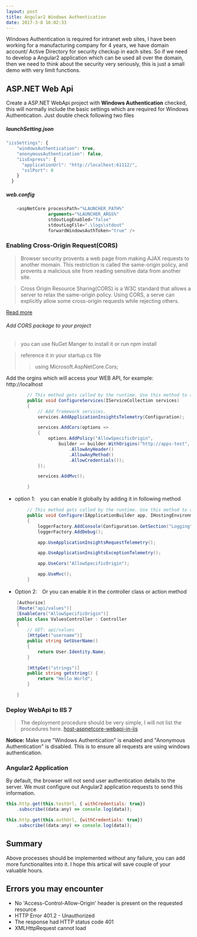 ```yaml
---
layout: post
title: Angular2 Windows Authentication
date: 2017-3-8 16:02:33
---
```


Windows Authentication is required for intranet web sites, I have been working for a manufacturing company for 4 years, we have domain account/ Active Directory for security checkup in each sites. So if we need to develop a Angular2 application which can be used all over the domain, then we need to think about the security very seriously, this is just a small demo with very limit functions.

## ASP.NET Web Api
Create a ASP.NET WebApi project with **Windows Authentication** checked, this will normally include the basic settings which are required for Windows Authentication. Just double check following two files

##### launchSetting.json

```js
"iisSettings": {
    "windowsAuthentication": true,
    "anonymousAuthentication": false,
    "iisExpress": {
      "applicationUrl": "http://localhost:61112/",
      "sslPort": 0
    }
  }

```
##### web.config

```js
    <aspNetCore processPath="%LAUNCHER_PATH%" 
                arguments="%LAUNCHER_ARGS%" 
                stdoutLogEnabled="false" 
                stdoutLogFile=".\logs\stdout" 
                forwardWindowsAuthToken="true" />
```             

### Enabling Cross-Origin Request(CORS)

>Browser security provents a web page from making AJAX requests to another momain. This restriction is called the same-origin policy, and provents a malicious site from reading sensitive data from another site. 

>Cross Origin Resource Sharing(CORS) is a W3C standard that allows a server to relax the same-origin policy. Using CORS, a serve can explicitly allow some cross-origin requests while rejecting others. 

[Read more](https://docs.microsoft.com/en-us/aspnet/core/security/cors)

###### Add CORS package to your project

> you can use NuGet Manger to install it or run npm install

> reference it in your startup.cs file
>> using Microsoft.AspNetCore.Cors;

Add the orgins which will access your WEB API, for example: http://localhost

```c#
        // This method gets called by the runtime. Use this method to add services to the container
        public void ConfigureServices(IServiceCollection services)
        {
            // Add framework services.
            services.AddApplicationInsightsTelemetry(Configuration);

            services.AddCors(options =>
            {
                options.AddPolicy("AllowSpecificOrigin",
                    builder => builder.WithOrigins("http://apps-test", "http://localhost:4200", "http://localhost")
                        .AllowAnyHeader()
                        .AllowAnyMethod()
                        .AllowCredentials());
            });

            services.AddMvc();

        }
```

- option 1:　you can enable it globally by adding it in following method

```c#
        // This method gets called by the runtime. Use this method to configure the HTTP request pipeline
        public void Configure(IApplicationBuilder app, IHostingEnvironment env, ILoggerFactory loggerFactory)
        {
            loggerFactory.AddConsole(Configuration.GetSection("Logging"));
            loggerFactory.AddDebug();

            app.UseApplicationInsightsRequestTelemetry();

            app.UseApplicationInsightsExceptionTelemetry();

            app.UseCors("AllowSpecificOrigin");

            app.UseMvc();
        }
```  

- Option 2:　Or you can enable it in the controller class or action method

```c#
    [Authorize]
    [Route("api/values")]
    [EnableCors("AllowSpecificOrigin")]
    public class ValuesController : Controller
    {
        // GET: api/values
        [HttpGet("username")]
        public string GetUserName()
        {
            return User.Identity.Name;
        }

        [HttpGet("strings")]
        public string getstring() {
            return "Hello World";
        }

    }
   ``` 
   
### Deploy WebApi to IIS 7

> The deployment procedure should be very simple, I will not list the procedures here. [host-aspnetcore-webapi-in-iis](https://huangzhenhong.github.io/host-aspnetcore-webapi-in-iis/)

**Notice:** Make sure "Windows Authentication" is enabled and "Anonymous Authentication" is disabled. This is to ensure all requests are using windows authentication. 

### Angular2 Application

By default, the browser will not send user authentication details to the server. We must configure out Angular2 application requests to send this information. 

```js
this.http.get(this.testUrl, { withCredentials: true})
    .subscribe((data:any) => console.log(data));

this.http.get(this.authUrl, {withCredentials: true})
    .subscribe((data:any) => console.log(data));
```

## Summary

Above processes should be implemented without any failure, you can add more functionalites into it. I hope this artical will save couple of your valuable hours.

## Errors you may encounter

- No 'Access-Control-Allow-Origin' header is present on the requested resource 
- HTTP Error 401.2 - Unauthorized 
- The response had HTTP status code 401
- XMLHttpRequest cannot load 
